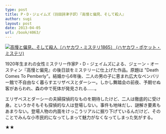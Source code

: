 ```yaml
---
type: post
title: P・D・ジェイムズ（羽田詩津子訳）『高慢と偏見、そして殺人』
author: sugi
layout: post
date: 2013-04-05
url: /book/4063/
---
```

<a href="http://www.amazon.co.jp/exec/obidos/ASIN/4150018650/chezsugi-22/ref=nosim/" onclick="_gaq.push(['_trackEvent', 'outbound-article', 'http://www.amazon.co.jp/exec/obidos/ASIN/4150018650/chezsugi-22/ref=nosim/', '']);" name="amazletlink" target="_blank"><img src="http://i2.wp.com/ecx.images-amazon.com/images/I/51M27FMakuL._SL160_.jpg?w=660" alt="高慢と偏見、そして殺人〔ハヤカワ・ミステリ1865〕 (ハヤカワ・ポケット・ミステリ)" class="alignleft"  data-recalc-dims="1" /></a>

1920年生まれの女性ミステリー作家P・D・ジェイムズによる、ジェーン・オースティン『高慢と偏見』の後日談をミステリーに仕上げた作品。原題は "Death Comes To Pemberly"。結婚から6年後、二人の男の子に恵まれ広大なペンバリー館で不自由なく暮らすエリザベスとダーシー。しかし舞踏会の前夜、予期せぬ客があらわれ、森の中で死体が発見される……。

エリザベスとダーシーの夫婦探偵的なものを期待したけど、二人は徹底的に受け身。というかそもそも探偵的な人は登場しない。事件も地味だし、謎解き要素もあまりない。登場人物の内面をけっこうリアルに掘り下げているんだけど、そのことでみんな小市民的になってしまって魅力がなくなってしまった気がする。

★★

